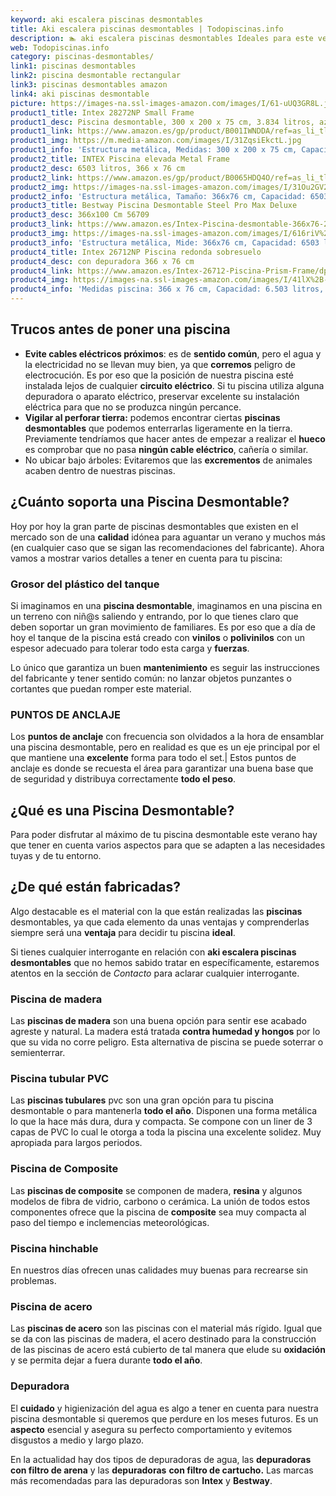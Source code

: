 ```yaml
---
keyword: aki escalera piscinas desmontables
title: Aki escalera piscinas desmontables | Todopiscinas.info
description: 🏊 aki escalera piscinas desmontables Ideales para este verano 2021. Aquí puedes comprar aki escalera piscinas desmontables y comparar con otras similares. No dejes escapar aki escalera piscinas desmontables a un precio realmente tentador.
web: Todopiscinas.info
category: piscinas-desmontables/
link1: piscinas desmontables
link2: piscina desmontable rectangular
link3: piscinas desmontables amazon
link4: aki piscinas desmontable
picture: https://images-na.ssl-images-amazon.com/images/I/61-uUQ3GR8L.jpg
product1_title: Intex 28272NP Small Frame
product1_desc: Piscina desmontable, 300 x 200 x 75 cm, 3.834 litros, azul
product1_link: https://www.amazon.es/gp/product/B001IWNDDA/ref=as_li_tl?ie=UTF8&camp=3638&creative=24630&creativeASIN=B001IWNDDA&linkCode=as2&tag=todopiscinas0e-21&linkId=25b9d647487c889cb6ef56ed63f50ca1
product1_img: https://m.media-amazon.com/images/I/31ZqsiEkctL.jpg
product1_info: 'Estructura metálica, Medidas: 300 x 200 x 75 cm, Capacidad: 3.834 litros, Para 6 personas (+ 6 años), Fácil montaje, Forma rectangular'
product2_title: INTEX Piscina elevada Metal Frame
product2_desc: 6503 litros, 366 x 76 cm
product2_link: https://www.amazon.es/gp/product/B0065HDQ4O/ref=as_li_tl?ie=UTF8&camp=3638&creative=24630&creativeASIN=B0065HDQ4O&linkCode=as2&tag=todopiscinas0e-21&linkId=ed2430e3ba564d3527ee103df33ed7b3
product2_img: https://images-na.ssl-images-amazon.com/images/I/31Ou2GV2SAL.jpg
product2_info: 'Estructura metálica, Tamaño: 366x76 cm, Capacidad: 6503 litros, Forma circular, De 4 a 7 personas (+6 años)'
product3_title: Bestway Piscina Desmontable Steel Pro Max Deluxe
product3_desc: 366x100 Cm 56709
product3_link: https://www.amazon.es/Intex-Piscina-desmontable-366x76-28210NP/dp/B0065HDQ4O?__mk_es_ES=%C3%85M%C3%85%C5%BD%C3%95%C3%91&crid=25UQGV9HG2INI&dchild=1&keywords=piscinas+desmontables&qid=1615854176&sprefix=piscinas+dem%2Caps%2C201&sr=8-5&linkCode=ll1&tag=todopiscinas0e-21&linkId=34f200977c6cbaab1f3f4d9ac0e64755&language=es_ES&ref_=as_li_ss_tl
product3_img: https://images-na.ssl-images-amazon.com/images/I/616riV%2BiY3L.jpg
product3_info: 'Estructura metálica, Mide: 366x76 cm, Capacidad: 6503 litros, De 4 a 7 personas mayores de 6 años, Forma circular, Tecnología Super-Tough'
product4_title: Intex 26712NP Piscina redonda sobresuelo
product4_desc: con depuradora 366 x 76 cm
product4_link: https://www.amazon.es/Intex-26712-Piscina-Prism-Frame/dp/B07FB823GL?__mk_es_ES=%C3%85M%C3%85%C5%BD%C3%95%C3%91&dchild=1&keywords=piscinas+desmontables+con+depuradora&qid=1615936418&sr=8-5&linkCode=ll1&tag=todopiscinas0e-21&linkId=d98699de7830cd471766fa1daa36de34&language=es_ES&ref_=as_li_ss_tl
product4_img: https://images-na.ssl-images-amazon.com/images/I/41lX%2B-YpibL.jpg
product4_info: 'Medidas piscina: 366 x 76 cm, Capacidad: 6.503 litros, Incluye depuradora de cartucha A, Lona resistente triple capa'
---
```




## Trucos antes de poner una piscina



*   **Evite cables eléctricos próximos**: es de **sentido común**, pero el agua y la electricidad no se llevan muy bien, ya que **corremos** peligro de electrocución. Es por eso que la posición de nuestra piscina esté instalada lejos de cualquier **circuito eléctrico**. Si tu piscina utiliza alguna depuradora o aparato eléctrico, preservar excelente su instalación eléctrica para que no se produzca ningún percance.
*   **Vigilar al perforar tierra:** podemos encontrar ciertas **piscinas desmontables** que podemos enterrarlas ligeramente en la tierra. Previamente tendríamos que hacer antes de empezar a realizar el **hueco** es comprobar que no pasa **ningún cable eléctrico**, cañería o similar.
*   No ubicar bajo árboles: Evitaremos que las **excrementos** de animales acaben dentro de nuestras piscinas.


## ¿Cuánto soporta una Piscina Desmontable?

Hoy por hoy la gran parte de piscinas desmontables que existen en el mercado son de una **calidad** idónea para aguantar un verano y muchos más (en cualquier caso que se sigan las recomendaciones del fabricante). Ahora vamos a mostrar varios detalles a tener en cuenta para tu piscina:


### Grosor del plástico del tanque

Si imaginamos en una **piscina desmontable**, imaginamos en una piscina en un terreno con niñ@s saliendo y entrando, por lo que tienes claro que deben soportar un gran movimiento de familiares. Es por eso que a día de hoy el tanque de la piscina está creado con **vinilos** o **polivinilos** con un espesor adecuado para tolerar todo esta carga y **fuerzas**.

Lo único que garantiza un	 buen **mantenimiento** es seguir las instrucciones del fabricante y tener sentido común: no lanzar objetos punzantes o cortantes que puedan romper este material.


### PUNTOS DE ANCLAJE

Los **puntos de anclaje** con frecuencia son olvidados a la hora de ensamblar una piscina desmontable, pero en realidad es que es un eje principal por el que mantiene una **excelente** forma para todo el set.| Estos puntos de anclaje es donde se recuesta el área para garantizar una buena base que de seguridad y distribuya correctamente **todo el peso**.

<external-banner></external-banner>

## ¿Qué es una Piscina Desmontable?



Para poder disfrutar al máximo de tu piscina desmontable este verano  hay que tener en cuenta varios aspectos para que se adapten a las necesidades tuyas y de tu entorno.

<brand-panel :title=product1_title :desc=product1_desc :img=product1_img :link=product1_link></brand-panel>


## ¿De qué  están fabricadas?

Algo destacable es el material con la que están realizadas las **piscinas** desmontables, ya que cada elemento da unas ventajas y comprenderlas siempre será una **ventaja** para decidir tu piscina **ideal**.

Si tienes cualquier interrogante en relación con **aki escalera piscinas desmontables** que no hemos sabido tratar en específicamente, estaremos atentos en la sección de _Contacto_ para aclarar cualquier interrogante.


### Piscina de madera

Las **piscinas de madera** son una buena opción para sentir ese acabado agreste y natural. La madera está tratada **contra humedad y hongos** por lo que su vida no corre peligro. Esta alternativa de piscina se puede soterrar o semienterrar.


### Piscina tubular PVC

Las **piscinas tubulares** pvc son una gran opción para tu piscina desmontable o para mantenerla **todo el año**. Disponen una forma metálica lo que la hace más dura, dura y compacta. Se compone con un liner de 3 capas de PVC lo cual le otorga a toda la piscina una excelente solidez. Muy apropiada para largos periodos.


### Piscina de Composite

Las **piscinas de composite** se componen de madera, **resina** y algunos modelos de fibra de vidrio, carbono o cerámica. La unión de todos estos componentes ofrece que la piscina de **composite** sea muy compacta al paso del tiempo e inclemencias meteorológicas.


### Piscina hinchable

 En nuestros días ofrecen unas calidades muy buenas para recrearse sin problemas.


### Piscina de acero

Las **piscinas de acero** son las piscinas con el material más rígido. Igual que se da con las piscinas de madera, el acero destinado para la construcción de las piscinas de acero está cubierto de tal manera que elude su **oxidación** y se permita dejar a fuera durante **todo el año**.

<stats-list :link1=link1 :link2=link2 :link3=link3 :link4=link4 :category=category></stats-list>


### Depuradora

El **cuidado** y higienización del agua es algo a tener en cuenta para nuestra piscina desmontable si queremos que perdure en los meses futuros. Es un **aspecto** esencial y asegura su perfecto comportamiento y evitemos disgustos a medio y largo plazo.

En la actualidad hay dos tipos de depuradoras de agua, las **depuradoras con filtro de arena** y  las **depuradoras** **con filtro de cartucho.** Las marcas más recomendadas para las depuradoras son **Intex** y **Bestway**.
